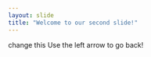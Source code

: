 ```yaml
---
layout: slide
title: "Welcome to our second slide!"
---
```

change this
Use the left arrow to go back!
